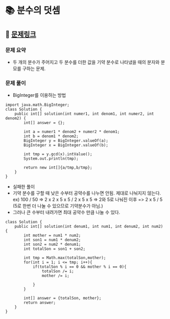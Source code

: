 
# 📚 분수의 덧셈

## 📌 [문제링크](https://school.programmers.co.kr/learn/courses/30/lessons/120808)

### 문제 요약

- 두 개의 분수가 주어지고 두 분수를 더한 값을 기약 분수로 나타냈을 때의 분자와 분모를 구하는 문제.

### 문제 풀이

- BigInteger를 이용하는 방법

```
import java.math.BigInteger;
class Solution {
    public int[] solution(int numer1, int denom1, int numer2, int denom2) {
        int[] answer = {};
        
        int a = numer1 * denom2 + numer2 * denom1;
        int b = denom1 * denom2;
        BigInteger y = BigInteger.valueOf(a);
        BigInteger x = BigInteger.valueOf(b);
        
        int tmp = y.gcd(x).intValue();
        System.out.println(tmp);
        
        return new int[]{a/tmp,b/tmp};
    }
}
```

- 실패한 풀이
- 기약 분수를 구할 때 낮은 수부터 공약수를 나누면 안됨. 제대로 나눠지지 않는다.  
ex) 100 / 50 => 2 x 2 x 5 x 5 / 2 x 5 x 5 => 2와 5로 나눠진 이후 => 2 x 5 / 5 (5로 한번 더 나눌 수 있으므로 기약분수가 아님.)
- 그러나 큰 수부터 내려가면 최대 공약수 만큼 나눌 수 있다.
```
class Solution {
    public int[] solution(int denum1, int num1, int denum2, int num2) {
        int mother = num1 * num2;
        int son1 = num1 * denum2;
        int son2 = num2 * denum1;
        int totalSon = son1 + son2;
        
        int tmp = Math.max(totalSon,mother);
        for(int i = 1; i <= tmp; i++){
            if(totalSon % i == 0 && mother % i == 0){
                totalSon /= i;
                mother /= i;
                
            }
        }
        
        int[] answer = {totalSon, mother};
        return answer;
    }
}
```
